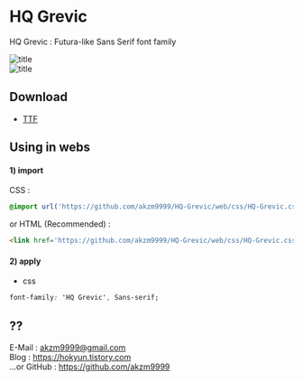 HQ Grevic
=================
HQ Grevic : Futura-like Sans Serif font family

![title](https://github.com/akzm9999/HQ-Grevic/HQ-Grevic-Title.png)<br>
![title](https://github.com/akzm9999/HQ-Grevic/HQ-Grevic-Sample.png)

## Download
 - [TTF](https://github.com/akzm9999/HQ-Grevic/releases/v1.0.0/HQ-Grevic-v1.0.0-all.zip)

## Using in webs
 
 #### 1) import
 CSS :
 ```css
 @import url('https://github.com/akzm9999/HQ-Grevic/web/css/HQ-Grevic.css');
 ```
 or
HTML (Recommended) :
 ```html
<link href='https://github.com/akzm9999/HQ-Grevic/web/css/HQ-Grevic.css' rel='stylesheet' type='text/css'>
```

#### 2) apply
- css
```css
font-family: 'HQ Grevic', Sans-serif;
```

## ??
E-Mail : akzm9999@gmail.com<br>
Blog : https://hokyun.tistory.com<br>
...or GitHub : https://github.com/akzm9999
